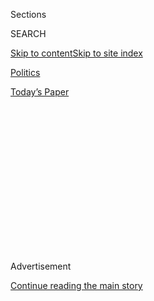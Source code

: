 <div id="app">

<div>

<div>

<div>

<div class="NYTAppHideMasthead css-1q2w90k e1suatyy0">

<div class="section css-ui9rw0 e1suatyy2">

<div class="css-eph4ug er09x8g0">

<div class="css-6n7j50">

</div>

<span class="css-1dv1kvn">Sections</span>

<div class="css-10488qs">

<span class="css-1dv1kvn">SEARCH</span>

</div>

[Skip to content](#site-content)[Skip to site
index](#site-index)

</div>

<div id="masthead-section-label" class="css-1wr3we4 eaxe0e00">

[Politics](https://www.nytimes3xbfgragh.onion/section/politics)

</div>

<div class="css-10698na e1huz5gh0">

</div>

</div>

<div id="masthead-bar-one" class="section hasLinks css-15hmgas e1csuq9d3">

<div class="css-uqyvli e1csuq9d0">

</div>

<div class="css-1uqjmks e1csuq9d1">

</div>

<div class="css-9e9ivx">

[](https://myaccount.nytimes3xbfgragh.onion/auth/login?response_type=cookie&client_id=vi)

</div>

<div class="css-1bvtpon e1csuq9d2">

[Today’s
Paper](https://www.nytimes3xbfgragh.onion/section/todayspaper)

</div>

</div>

</div>

</div>

<div data-aria-hidden="false">

<div id="site-content" data-role="main">

<div>

<div class="css-1aor85t" style="opacity:0.000000001;z-index:-1;visibility:hidden">

<div class="css-1hqnpie">

<div class="css-epjblv">

<span class="css-17xtcya">[Politics](/section/politics)</span><span class="css-x15j1o">|</span><span class="css-fwqvlz">Trump
Pick for Pentagon Post Sidesteps Senate Ire for Different Defense
Job</span>

</div>

<div class="css-k008qs">

<div class="css-1iwv8en">

<span class="css-18z7m18"></span>

<div>

</div>

</div>

<span class="css-1n6z4y">https://nyti.ms/3k87izV</span>

<div class="css-1705lsu">

<div class="css-4xjgmj">

<div class="css-4skfbu" data-role="toolbar" data-aria-label="Social Media Share buttons, Save button, and Comments Panel with current comment count" data-testid="share-tools">

  - 
  - 
  - 
  - 
    
    <div class="css-6n7j50">
    
    </div>

  - 

</div>

</div>

</div>

</div>

</div>

</div>

<div id="NYT_TOP_BANNER_REGION" class="css-13pd83m">

</div>

<div id="top-wrapper" class="css-1sy8kpn">

<div id="top-slug" class="css-l9onyx">

Advertisement

</div>

[Continue reading the main
story](#after-top)

<div class="ad top-wrapper" style="text-align:center;height:100%;display:block;min-height:250px">

<div id="top" class="place-ad" data-position="top" data-size-key="top">

</div>

</div>

<div id="after-top">

</div>

</div>

<div>

<div id="sponsor-wrapper" class="css-1hyfx7x">

<div id="sponsor-slug" class="css-19vbshk">

Supported by

</div>

[Continue reading the main
story](#after-sponsor)

<div id="sponsor" class="ad sponsor-wrapper" style="text-align:center;height:100%;display:block">

</div>

<div id="after-sponsor">

</div>

</div>

<div class="css-186x18t">

</div>

<div class="css-1vkm6nb ehdk2mb0">

# Trump Pick for Pentagon Post Sidesteps Senate Ire for Different Defense Job

</div>

A retired Army general whose inflammatory comments appeared to doom his
nomination was tapped for a job that does not require Senate approval.

<div class="css-79elbk" data-testid="photoviewer-wrapper">

<div class="css-z3e15g" data-testid="photoviewer-wrapper-hidden">

</div>

<div class="css-1a48zt4 ehw59r15" data-testid="photoviewer-children">

![<span class="css-16f3y1r e13ogyst0" data-aria-hidden="true">Anthony J.
Tata withdrew his nomination to be the under secretary of defense for
policy.</span><span class="css-cnj6d5 e1z0qqy90" itemprop="copyrightHolder"><span class="css-1ly73wi e1tej78p0">Credit...</span><span><span>Murray
Brewster/Canadian Press, via Associated
Press</span></span></span>](https://static01.graylady3jvrrxbe.onion/images/2020/08/02/us/politics/02DC-TATA1/02DC-TATA1-articleLarge.jpg?quality=75&auto=webp&disable=upscale)

</div>

</div>

<div class="css-18e8msd">

<div class="css-vp77d3 epjyd6m0">

<div class="css-hus3qt ey68jwv0" data-aria-hidden="true">

[![Eric
Schmitt](https://static01.graylady3jvrrxbe.onion/images/2018/06/12/multimedia/author-eric-schmitt/author-eric-schmitt-thumbLarge-v2.png
"Eric Schmitt")](https://www.nytimes3xbfgragh.onion/by/eric-schmitt)

</div>

<div class="css-1baulvz">

By [<span class="css-1baulvz last-byline" itemprop="name">Eric
Schmitt</span>](https://www.nytimes3xbfgragh.onion/by/eric-schmitt)

</div>

</div>

  - 
    
    <div class="css-ld3wwf e16638kd2">
    
    Aug. 2,
    2020
    
    </div>

  - 
    
    <div class="css-4xjgmj">
    
    <div class="css-d8bdto" data-role="toolbar" data-aria-label="Social Media Share buttons, Save button, and Comments Panel with current comment count" data-testid="share-tools">
    
      - 
      - 
      - 
      - 
        
        <div class="css-6n7j50">
        
        </div>
    
      - 
    
    </div>
    
    </div>

</div>

</div>

<div class="section meteredContent css-1r7ky0e" name="articleBody" itemprop="articleBody">

<div class="css-1fanzo5 StoryBodyCompanionColumn">

<div class="css-53u6y8">

WASHINGTON — President Trump’s choice to fill the Pentagon’s top policy
job withdrew his name from consideration on Sunday after senators from
both parties [voiced opposition to the official’s
nomination](https://www.nytimes3xbfgragh.onion/2020/07/30/us/politics/trump-inhofe-tata-pentagon.html),
largely because of his history of inflammatory comments.

But in an end run around the skeptical senators, the Trump
administration appointed the official, Anthony J. Tata, a retired Army
one-star general turned Fox News commentator, to a temporary senior
position in the same Defense Department office that does not require
Senate approval.

A Pentagon representative said that Mr. Tata had formally withdrawn his
nomination to be the under secretary of defense for policy and instead
“has been designated as the official performing the duties of the
deputy under secretary of defense for policy.” He will report to the
acting under secretary, James H. Anderson, who is filling the job for
which Mr. Tata was nominated.

Senior congressional Democrats expressed outrage at what they said was a
subterfuge that amounted to the White House and the Pentagon thumbing
their noses at Congress.

</div>

</div>

<div class="css-1fanzo5 StoryBodyCompanionColumn">

<div class="css-53u6y8">

“This method of appointment is an insult to our troops, professionals at
the Pentagon, the Senate and the American people,” Senator Jack Reed of
Rhode Island, the senior Democrat on the Armed Services Committee, said
in a statement Sunday night. “Clearly, President Trump wants people who
will swear allegiance to him over the Constitution. This is a flagrant
end run around the confirmation process.”

Mr. Tata’s nomination appeared to be on life support on Thursday when
minutes before his hearing was set to begin, Senator James M. Inhofe, an
Oklahoma Republican who leads the Armed Services Committee, announced
that he was delaying it.

“There are many Democrats and Republicans who didn’t know enough about
Anthony Tata to consider him for a very significant position at this
time,” Mr. Inhofe said in a statement that papered over the fierce
opposition from all the committee’s Democrats and at least one of the
panel’s Republicans.

Mr. Inhofe said he had talked to Mr. Trump on Wednesday night and told
him that “we’re simply out of time with the August recess coming, so it
wouldn’t serve any useful purpose to have a hearing at this point, and
he agreed.”

Mr. Tata’s views, expressed in [a series of
tweets](https://twitter.com/ajtata/status/1014278134185840640), drew
angry denunciations from both Democrats and Republicans, particularly as
the country is seized by a growing movement for change. He called Islam
“the most oppressive violent religion” and referred to former
President Barack Obama as a “terrorist leader.” Mr. Tata has since
apologized for the remarks, which were [first reported by
CNN](https://edition.cnn.com/2020/06/12/politics/pentagon-nominee-tata-trump-kfile/index.html).

</div>

</div>

<div class="css-1fanzo5 StoryBodyCompanionColumn">

<div class="css-53u6y8">

At least three senior retired officers dropped their support for Mr.
Tata after his tweets were made public.

Gen. Joseph L. Votel, the former head of the Central Command; Gen. Tony
Thomas, the former head of the Special Operations Command; and Lt. Gen.
David A. Deptula, a former top Air Force general, asked that their names
be removed from [a
letter](https://s.wsj.net/public/resources/documents/Tata-Letter_06-18-2020.pdf)
sent by 36 current and former leaders to the Senate Armed Services
Committee in support of Mr. Tata.

Despite Mr. Tata’s comments and the senators’ opposition, Mr. Trump
threw him a lifeline last week. During his conversation with Mr. Inhofe
on Wednesday, Mr. Trump could be heard indicating that he might give Mr.
Tata a different appointment.

The call was overheard because Mr. Inhofe put it on speakerphone as he
sat in the restaurant in Washington.

Mr. Tata was meant to succeed John Rood, [who
resigned](https://www.nytimes3xbfgragh.onion/2020/02/19/us/politics/john-rood-trump.html)
as the under secretary for policy in February at Mr. Trump’s request.
Mr. Rood had pushed back on efforts to withhold military aid to Ukraine,
a central issue in Mr. Trump’s impeachment hearings.

</div>

</div>

<div>

</div>

</div>

<div>

</div>

<div>

</div>

<div>

</div>

<div>

<div id="bottom-wrapper" class="css-1ede5it">

<div id="bottom-slug" class="css-l9onyx">

Advertisement

</div>

[Continue reading the main
story](#after-bottom)

<div id="bottom" class="ad bottom-wrapper" style="text-align:center;height:100%;display:block;min-height:90px">

</div>

<div id="after-bottom">

</div>

</div>

</div>

</div>

</div>

## Site Index

<div>

</div>

## Site Information Navigation

  - [© <span>2020</span> <span>The New York Times
    Company</span>](https://help.nytimes3xbfgragh.onion/hc/en-us/articles/115014792127-Copyright-notice)

<!-- end list -->

  - [NYTCo](https://www.nytco.com/)
  - [Contact
    Us](https://help.nytimes3xbfgragh.onion/hc/en-us/articles/115015385887-Contact-Us)
  - [Work with us](https://www.nytco.com/careers/)
  - [Advertise](https://nytmediakit.com/)
  - [T Brand Studio](http://www.tbrandstudio.com/)
  - [Your Ad
    Choices](https://www.nytimes3xbfgragh.onion/privacy/cookie-policy#how-do-i-manage-trackers)
  - [Privacy](https://www.nytimes3xbfgragh.onion/privacy)
  - [Terms of
    Service](https://help.nytimes3xbfgragh.onion/hc/en-us/articles/115014893428-Terms-of-service)
  - [Terms of
    Sale](https://help.nytimes3xbfgragh.onion/hc/en-us/articles/115014893968-Terms-of-sale)
  - [Site
    Map](https://spiderbites.nytimes3xbfgragh.onion)
  - [Help](https://help.nytimes3xbfgragh.onion/hc/en-us)
  - [Subscriptions](https://www.nytimes3xbfgragh.onion/subscription?campaignId=37WXW)

</div>

</div>

</div>

</div>
